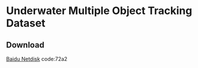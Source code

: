 # Underwater Multiple Object Tracking Dataset

## Download
[Baidu Netdisk](https://pan.baidu.com/s/1hbFrvfCwYD-iickBDoB9ZQ) code:72a2
